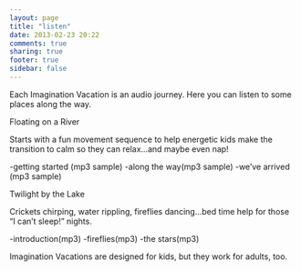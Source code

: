 ```yaml
---
layout: page
title: "listen"
date: 2013-02-23 20:22
comments: true
sharing: true
footer: true
sidebar: false
---
```


Each Imagination Vacation is an audio journey.
Here you can listen to some places along the way.

Floating on a River

Starts with a fun movement sequence to help energetic kids make the transition to calm so they can relax…and maybe even nap!

-getting started (mp3 sample)
-along the way(mp3 sample)
-we’ve arrived  (mp3 sample)

Twilight by the Lake

Crickets chirping, water rippling, fireflies dancing…bed time help for those  “I can’t sleep!”  nights.

-introduction(mp3)
-fireflies(mp3)
-the stars(mp3)

Imagination Vacations are designed for kids, but they work for adults, too.

